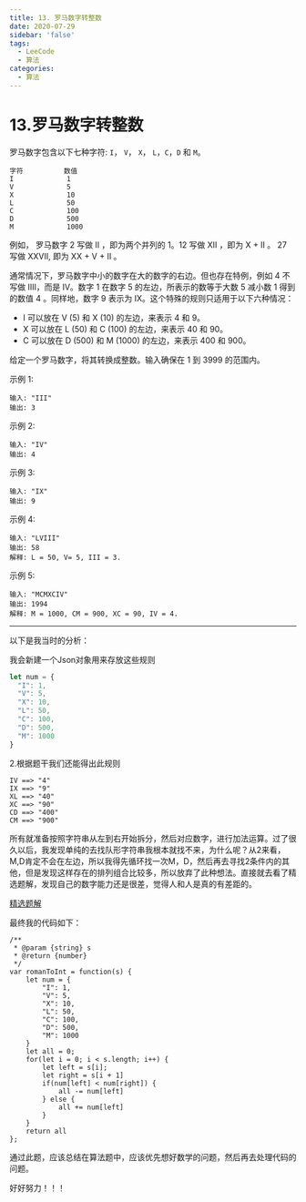 ```yaml
---
title: 13. 罗马数字转整数
date: 2020-07-29
sidebar: 'false'
tags:
  - LeeCode
  - 算法
categories:
  - 算法
---
```


# 13.罗马数字转整数

罗马数字包含以下七种字符: `I`， `V`， `X`， `L`，`C`，`D` 和 `M`。

```
字符          数值
I             1
V             5
X             10
L             50
C             100
D             500
M             1000
```

例如， 罗马数字 2 写做 II ，即为两个并列的 1。12 写做 XII ，即为 X + II 。 27 写做  XXVII, 即为 XX + V + II 。

通常情况下，罗马数字中小的数字在大的数字的右边。但也存在特例，例如 4 不写做 IIII，而是 IV。数字 1 在数字 5 的左边，所表示的数等于大数 5 减小数 1 得到的数值 4 。同样地，数字 9 表示为 IX。这个特殊的规则只适用于以下六种情况：

- I 可以放在 V (5) 和 X (10) 的左边，来表示 4 和 9。
- X 可以放在 L (50) 和 C (100) 的左边，来表示 40 和 90。
- C 可以放在 D (500) 和 M (1000) 的左边，来表示 400 和 900。

给定一个罗马数字，将其转换成整数。输入确保在 1 到 3999 的范围内。

示例 1:

```
输入: "III"
输出: 3
```

示例 2:

```
输入: "IV"
输出: 4
```

示例 3:

```
输入: "IX"
输出: 9
```

示例 4:

```
输入: "LVIII"
输出: 58
解释: L = 50, V= 5, III = 3.
```

示例 5:

```
输入: "MCMXCIV"
输出: 1994
解释: M = 1000, CM = 900, XC = 90, IV = 4.
```

------

以下是我当时的分析：

我会新建一个Json对象用来存放这些规则

```javascript
let num = {
  "I": 1,
  "V": 5,
  "X": 10,
  "L": 50,
  "C": 100,
  "D": 500,
  "M": 1000
}
```

2.根据题干我们还能得出此规则

```
IV ==> "4"
IX ==> "9"
XL ==> "40"
XC ==> "90"
CD ==> "400"
CM ==> "900"
```

所有就准备按照字符串从左到右开始拆分，然后对应数字，进行加法运算。过了很久以后，我发现单纯的去找队形字符串我根本就找不来，为什么呢？从2来看，M,D肯定不会在左边，所以我得先循环找一次M，D，然后再去寻找2条件内的其他，但是发现这样存在的排列组合比较多，所以放弃了此种想法。直接就去看了精选题解，发现自己的数字能力还是很差，觉得人和人是真的有差距的。

[精选题解](https://leetcode-cn.com/problems/roman-to-integer/solution/yong-shi-9993nei-cun-9873jian-dan-jie-fa-by-donesp/)

最终我的代码如下：

```
/**
 * @param {string} s
 * @return {number}
 */
var romanToInt = function(s) {
    let num = {
        "I": 1,
        "V": 5,
        "X": 10,
        "L": 50,
        "C": 100,
        "D": 500,
        "M": 1000
    }
    let all = 0;
    for(let i = 0; i < s.length; i++) {
        let left = s[i];
        let right = s[i + 1]
        if(num[left] < num[right]) {
            all -= num[left]
        } else {
            all += num[left]
        }
    }
    return all
};
```

通过此题，应该总结在算法题中，应该优先想好数学的问题，然后再去处理代码的问题。

好好努力！！！